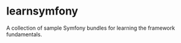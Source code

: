 learnsymfony
============

A collection of sample Symfony bundles for learning the framework fundamentals. 
